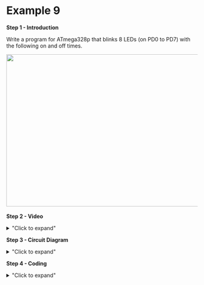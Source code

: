 # Example 9
**Step 1 - Introduction** </br>

Write a program for ATmega328p that blinks 8 LEDs (on PD0 to PD7) with 
the following on and off times.

<p align = "centre">
<img src="https://user-images.githubusercontent.com/56385955/98259941-b15eeb80-1fbd-11eb-8e71-59b532139662.PNG" width = "600" height = "400" /> 

**Step 2 - Video**

<details>
<summary>"Click to expand"</summary>

Youtube link here --> https://youtu.be/u2LJWC7dR1g

[![Example 8](https://img.youtube.com/vi/u2LJWC7dR1g/0.jpg)](https://www.youtube.com/watch?v=u2LJWC7dR1g)
</details>

**Step 3 - Circuit Diagram**

<details>
<summary>"Click to expand"</summary>
<p align = "centre">
  <img src="https://github.com/Basitzaky/Embedded_System/blob/main/Week%2004/Example%209/Example%209.PNG" width = "473" height = "400" />   <img src="https://github.com/Basitzaky/Embedded_System/blob/main/Week%2004/Example%209/Example%209.jpg" width = "473" height = "400" />
  
&nbsp; &nbsp; &nbsp; &nbsp; &nbsp; &nbsp; &nbsp; &nbsp; &nbsp; &nbsp; &nbsp; &nbsp; &nbsp; &nbsp; &nbsp; &nbsp; &nbsp; &nbsp; &nbsp; &nbsp; &nbsp; &nbsp; &nbsp; &nbsp; Frtizing &nbsp; &nbsp; &nbsp; &nbsp; &nbsp; &nbsp; &nbsp; &nbsp; &nbsp; &nbsp; &nbsp; &nbsp; &nbsp; &nbsp; &nbsp; &nbsp; &nbsp; &nbsp; &nbsp; &nbsp; &nbsp; &nbsp; &nbsp; &nbsp; &nbsp; &nbsp; &nbsp; &nbsp; &nbsp; &nbsp; &nbsp; &nbsp; &nbsp; &nbsp; &nbsp; &nbsp; &nbsp; &nbsp; &nbsp; &nbsp; &nbsp; &nbsp; &nbsp; &nbsp; &nbsp; &nbsp; &nbsp; &nbsp; &nbsp; &nbsp; &nbsp; Actual &nbsp; &nbsp; &nbsp; &nbsp; &nbsp; &nbsp; &nbsp; &nbsp; &nbsp; &nbsp; &nbsp; &nbsp; &nbsp; &nbsp; &nbsp; &nbsp; &nbsp; &nbsp;
</details>

**Step 4 - Coding**

<details>
<summary>"Click to expand"</summary>
  
![Ex9Cod1](https://user-images.githubusercontent.com/56385955/98259652-5af1ad00-1fbd-11eb-91cd-b8f56aeac893.PNG)

![Ex9Cod2](https://user-images.githubusercontent.com/56385955/98259654-5b8a4380-1fbd-11eb-8414-b860694412c3.PNG)

</details>
